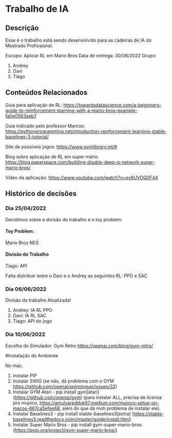 # Trabalho de IA

## Descrição

Esse é o trabalho está sendo desenvolvido para as cadeiras de IA do Mestrado Profissional.

Escopo: Aplicar RL em Mario Bros
Data de entrega: 30/06/2022
Grupo:

1. Andrey
2. Davi
3. Tiago

## Conteúdos Relacionados

Guia para aplicação de RL:
https://towardsdatascience.com/a-beginners-guide-to-reinforcement-learning-with-a-mario-bros-example-fa0e0563aeb7

Guia indicado pelo professor Marcos:
https://pythonprogramming.net/introduction-reinforcement-learning-stable-baselines-3-tutorial/

Site de possíveis jogos:
https://www.gymlibrary.ml/#

Blog sobre aplicação de RL em super mário:
https://blog.paperspace.com/building-double-deep-q-network-super-mario-bros/

Vídeo da aplicação:
https://www.youtube.com/watch?v=qv6UVOQ0F44


## Histórico de decisões
### Dia 25/04/2022

Decidimos sobre a divisão do trabalho e o toy problem:

#### Toy Problem: 
Mario Bros NES

#### Divisão do Trabalho

Tiago: API

Falta distribuir entre o Davi e o Andrey as seguintes RL: PPO e SAC

### Dia 06/06/2022

Divisão de trabalho Atualizada!
1. Andrey: IA RL PPO
2. Davi: IA RL SAC
3. Tiago: API do jogo 

### Dia 10/06/2022

Escolha do Simulador:
Gym Retro
https://openai.com/blog/gym-retro/


#Instalação do Ambiente

No mac.

1. Instalar PIP
2. Instalar SWIG (se não, dá problema com o GYM https://github.com/openai/spinningup/issues/32)
3. Instalar GYM Atari - pip install gym[atari] (https://github.com/openai/gym) (para instalar ALL, precisa de licensa pro mujoco, https://amulyareddyk97.medium.com/mujoco-setup-on-macos-667ca5efee68, além do que dá moh problema de instalar ele).
4. Instalar Baselines3 - pip install stable-baselines3[extra] (https://stable-baselines3.readthedocs.io/en/master/guide/install.html)
5. Instalar Super Mario Bros - pip install gym-super-mario-bros (https://pypi.org/project/gym-super-mario-bros/)
